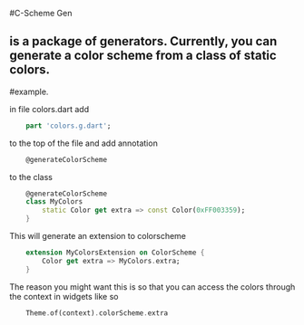#C-Scheme Gen
## is a package of generators. Currently, you can generate a color scheme from a class of static colors.

#example.

in file colors.dart add
```dart
    part 'colors.g.dart';
```
to the top of the file
and add annotation 
```dart
    @generateColorScheme
```

to the class
```dart
    @generateColorScheme
    class MyColors 
        static Color get extra => const Color(0xFF003359);
    }
```

This will generate an extension to colorscheme 
```dart
    extension MyColorsExtension on ColorScheme {
        Color get extra => MyColors.extra;
    }
```
The reason you might want this is so that you can access the colors through the context in widgets like so
```dart
    Theme.of(context).colorScheme.extra
```
